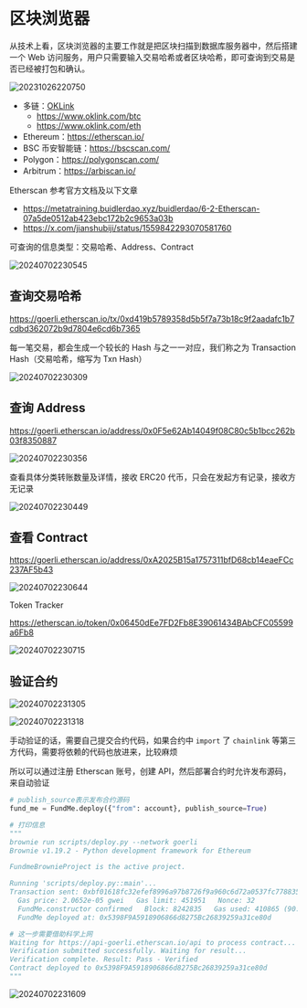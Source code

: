 # 区块浏览器

从技术上看，区块浏览器的主要工作就是把区块扫描到数据库服务器中，然后搭建一个 Web 访问服务，用户只需要输入交易哈希或者区块哈希，即可查询到交易是否已经被打包和确认。

![20231026220750](https://image.zuoright.com/20231026220750.png)

- 多链：[OKLink](https://www.oklink.com/all-chain)
    - <https://www.oklink.com/btc>
    - <https://www.oklink.com/eth>
- Ethereum：<https://etherscan.io/>
- BSC 币安智能链：<https://bscscan.com/>
- Polygon：<https://polygonscan.com/>
- Arbitrum：<https://arbiscan.io/>

Etherscan 参考官方文档及以下文章

- <https://metatraining.buidlerdao.xyz/buidlerdao/6-2-Etherscan-07a5de0512ab423ebc172b2c9653a03b>
- <https://x.com/jianshubiji/status/1559842293070581760>

可查询的信息类型：交易哈希、Address、Contract

![20240702230545](https://image.zuoright.com/20240702230545.png)

## 查询交易哈希

<https://goerli.etherscan.io/tx/0xd419b5789358d5b5f7a73b18c9f2aadafc1b7cdbd362072b9d7804e6cd6b7365>

每一笔交易，都会生成一个较长的 Hash 与之一一对应，我们称之为 Transaction Hash（交易哈希，缩写为 Txn Hash）

![20240702230309](https://image.zuoright.com/20240702230309.png)

## 查询 Address

<https://goerli.etherscan.io/address/0x0F5e62Ab14049f08C80c5b1bcc262b03f8350887>

![20240702230356](https://image.zuoright.com/20240702230356.png)

查看具体分类转账数量及详情，接收 ERC20 代币，只会在发起方有记录，接收方无记录

![20240702230449](https://image.zuoright.com/20240702230449.png)

## 查看 Contract

<https://goerli.etherscan.io/address/0xA2025B15a1757311bfD68cb14eaeFCc237AF5b43>

![20240702230644](https://image.zuoright.com/20240702230644.png)

Token Tracker

<https://etherscan.io/token/0x06450dEe7FD2Fb8E39061434BAbCFC05599a6Fb8>

![20240702230715](https://image.zuoright.com/20240702230715.png)

## 验证合约

![20240702231305](https://image.zuoright.com/20240702231305.png)

![20240702231318](https://image.zuoright.com/20240702231318.png)

手动验证的话，需要自己提交合约代码，如果合约中 `import` 了 `chainlink` 等第三方代码，需要将依赖的代码也放进来，比较麻烦

所以可以通过注册 Etherscan 账号，创建 API，然后部署合约时允许发布源码，来自动验证

```python
# publish_source表示发布合约源码
fund_me = FundMe.deploy({"from": account}, publish_source=True)

# 打印信息
"""
brownie run scripts/deploy.py --network goerli
Brownie v1.19.2 - Python development framework for Ethereum

FundmeBrownieProject is the active project.

Running 'scripts/deploy.py::main'...
Transaction sent: 0xbf01618fc32efef8996a97b8726f9a960c6d72a0537fc778835abad9a9884f54
  Gas price: 2.0652e-05 gwei   Gas limit: 451951   Nonce: 32
  FundMe.constructor confirmed   Block: 8242835   Gas used: 410865 (90.91%)
  FundMe deployed at: 0x5398F9A5918906866d8275Bc26839259a31ce80d

# 这一步需要借助科学上网
Waiting for https://api-goerli.etherscan.io/api to process contract...
Verification submitted successfully. Waiting for result...
Verification complete. Result: Pass - Verified
Contract deployed to 0x5398F9A5918906866d8275Bc26839259a31ce80d
"""
```

![20240702231609](https://image.zuoright.com/20240702231609.png)
